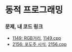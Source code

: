 # 동적 프로그래밍

### 문제, 내 코드 링크
* [ 1149: RGB거리](https://www.acmicpc.net/problem/1149), [1149.cpp](test)
* [ 2156: 포도주 시식](https://www.acmicpc.net/problem/2156), [2156.cpp](test)
